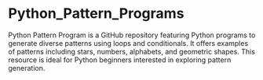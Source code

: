 # Python_Pattern_Programs
Python Pattern Program is a GitHub repository featuring Python programs to generate diverse patterns using loops and conditionals. It offers examples of patterns including stars, numbers, alphabets, and geometric shapes. This resource is ideal for Python beginners interested in exploring pattern generation.
